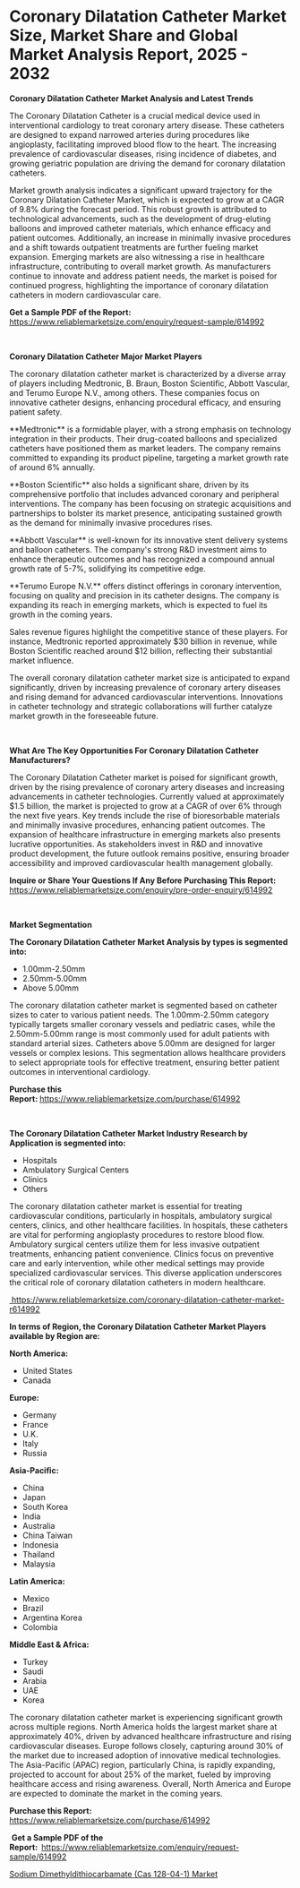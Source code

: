 <p><h1>Coronary Dilatation Catheter Market Size, Market Share and Global Market Analysis Report, 2025 - 2032</h1></p><p><strong>Coronary Dilatation Catheter Market Analysis and Latest Trends</strong></p>
<p><p>The Coronary Dilatation Catheter is a crucial medical device used in interventional cardiology to treat coronary artery disease. These catheters are designed to expand narrowed arteries during procedures like angioplasty, facilitating improved blood flow to the heart. The increasing prevalence of cardiovascular diseases, rising incidence of diabetes, and growing geriatric population are driving the demand for coronary dilatation catheters.</p><p>Market growth analysis indicates a significant upward trajectory for the Coronary Dilatation Catheter Market, which is expected to grow at a CAGR of 9.8% during the forecast period. This robust growth is attributed to technological advancements, such as the development of drug-eluting balloons and improved catheter materials, which enhance efficacy and patient outcomes. Additionally, an increase in minimally invasive procedures and a shift towards outpatient treatments are further fueling market expansion. Emerging markets are also witnessing a rise in healthcare infrastructure, contributing to overall market growth. As manufacturers continue to innovate and address patient needs, the market is poised for continued progress, highlighting the importance of coronary dilatation catheters in modern cardiovascular care.</p></p>
<p><strong>Get a Sample PDF of the Report:&nbsp;</strong> <a href="https://www.reliablemarketsize.com/enquiry/request-sample/614992?utm_campaign=3092&utm_medium=2&utm_source=Github&utm_content=ia&utm_term=24032025&utm_id=coronary-dilatation-catheter">https://www.reliablemarketsize.com/enquiry/request-sample/614992</a></p>
<p>&nbsp;</p>
<p><strong>Coronary Dilatation Catheter Major Market Players</strong></p>
<p><p>The coronary dilatation catheter market is characterized by a diverse array of players including Medtronic, B. Braun, Boston Scientific, Abbott Vascular, and Terumo Europe N.V., among others. These companies focus on innovative catheter designs, enhancing procedural efficacy, and ensuring patient safety.</p><p>**Medtronic** is a formidable player, with a strong emphasis on technology integration in their products. Their drug-coated balloons and specialized catheters have positioned them as market leaders. The company remains committed to expanding its product pipeline, targeting a market growth rate of around 6% annually.</p><p>**Boston Scientific** also holds a significant share, driven by its comprehensive portfolio that includes advanced coronary and peripheral interventions. The company has been focusing on strategic acquisitions and partnerships to bolster its market presence, anticipating sustained growth as the demand for minimally invasive procedures rises.</p><p>**Abbott Vascular** is well-known for its innovative stent delivery systems and balloon catheters. The company's strong R&D investment aims to enhance therapeutic outcomes and has recognized a compound annual growth rate of 5-7%, solidifying its competitive edge.</p><p>**Terumo Europe N.V.** offers distinct offerings in coronary intervention, focusing on quality and precision in its catheter designs. The company is expanding its reach in emerging markets, which is expected to fuel its growth in the coming years.</p><p>Sales revenue figures highlight the competitive stance of these players. For instance, Medtronic reported approximately $30 billion in revenue, while Boston Scientific reached around $12 billion, reflecting their substantial market influence.</p><p>The overall coronary dilatation catheter market size is anticipated to expand significantly, driven by increasing prevalence of coronary artery diseases and rising demand for advanced cardiovascular interventions. Innovations in catheter technology and strategic collaborations will further catalyze market growth in the foreseeable future.</p></p>
<p>&nbsp;</p>
<p><strong>What Are The Key Opportunities For Coronary Dilatation Catheter Manufacturers?</strong></p>
<p><p>The Coronary Dilatation Catheter market is poised for significant growth, driven by the rising prevalence of coronary artery diseases and increasing advancements in catheter technologies. Currently valued at approximately $1.5 billion, the market is projected to grow at a CAGR of over 6% through the next five years. Key trends include the rise of bioresorbable materials and minimally invasive procedures, enhancing patient outcomes. The expansion of healthcare infrastructure in emerging markets also presents lucrative opportunities. As stakeholders invest in R&D and innovative product development, the future outlook remains positive, ensuring broader accessibility and improved cardiovascular health management globally.</p></p>
<p><strong>Inquire or Share Your Questions If Any Before Purchasing This Report:</strong> <a href="https://www.reliablemarketsize.com/enquiry/pre-order-enquiry/614992?utm_campaign=3092&utm_medium=2&utm_source=Github&utm_content=ia&utm_term=24032025&utm_id=coronary-dilatation-catheter">https://www.reliablemarketsize.com/enquiry/pre-order-enquiry/614992</a></p>
<p>&nbsp;</p>
<p><strong>Market Segmentation</strong></p>
<p><strong>The Coronary Dilatation Catheter Market Analysis by types is segmented into:</strong></p>
<p><ul><li>1.00mm-2.50mm</li><li>2.50mm-5.00mm</li><li>Above 5.00mm</li></ul></p>
<p><p>The coronary dilatation catheter market is segmented based on catheter sizes to cater to various patient needs. The 1.00mm-2.50mm category typically targets smaller coronary vessels and pediatric cases, while the 2.50mm-5.00mm range is most commonly used for adult patients with standard arterial sizes. Catheters above 5.00mm are designed for larger vessels or complex lesions. This segmentation allows healthcare providers to select appropriate tools for effective treatment, ensuring better patient outcomes in interventional cardiology.</p></p>
<p><strong>Purchase this Report:&nbsp;</strong><a href="https://www.reliablemarketsize.com/purchase/614992?utm_campaign=3092&utm_medium=2&utm_source=Github&utm_content=ia&utm_term=24032025&utm_id=coronary-dilatation-catheter">https://www.reliablemarketsize.com/purchase/614992</a></p>
<p>&nbsp;</p>
<p><strong>The Coronary Dilatation Catheter Market Industry Research by Application is segmented into:</strong></p>
<p><ul><li>Hospitals</li><li>Ambulatory Surgical Centers</li><li>Clinics</li><li>Others</li></ul></p>
<p><p>The coronary dilatation catheter market is essential for treating cardiovascular conditions, particularly in hospitals, ambulatory surgical centers, clinics, and other healthcare facilities. In hospitals, these catheters are vital for performing angioplasty procedures to restore blood flow. Ambulatory surgical centers utilize them for less invasive outpatient treatments, enhancing patient convenience. Clinics focus on preventive care and early intervention, while other medical settings may provide specialized cardiovascular services. This diverse application underscores the critical role of coronary dilatation catheters in modern healthcare.</p></p>
<p><a href="https://www.reliablemarketsize.com/coronary-dilatation-catheter-market-r614992?utm_campaign=3092&utm_medium=2&utm_source=Github&utm_content=ia&utm_term=24032025&utm_id=coronary-dilatation-catheter">&nbsp;https://www.reliablemarketsize.com/coronary-dilatation-catheter-market-r614992</a></p>
<p><strong>In terms of Region, the Coronary Dilatation Catheter Market Players available by Region are:</strong></p>
<p>
    <p> <strong> North America: </strong>
        <ul>
            <li>United States</li>
            <li>Canada</li>
        </ul>
        </p> 
    <p> <strong> Europe: </strong>
        <ul>
            <li>Germany</li>
            <li>France</li>
            <li>U.K.</li>
            <li>Italy</li>
            <li>Russia</li>
        </ul>
        </p> 
    <p> <strong> Asia-Pacific: </strong>
        <ul>
            <li>China</li>
            <li>Japan</li>
            <li>South Korea</li>
            <li>India</li>
            <li>Australia</li>
            <li>China Taiwan</li>
            <li>Indonesia</li>
            <li>Thailand</li>
            <li>Malaysia</li>
        </ul>
        </p> 
    <p> <strong> Latin America: </strong>
        <ul>
            <li>Mexico</li>
            <li>Brazil</li>
            <li>Argentina Korea</li>
            <li>Colombia</li>
        </ul>
        </p> 
    <p> <strong> Middle East & Africa: </strong>
        <ul>
            <li>Turkey</li>
            <li>Saudi</li>
            <li>Arabia</li>
            <li>UAE</li>
            <li>Korea</li>
        </ul>
    </p>
    </p>
<p><p>The coronary dilatation catheter market is experiencing significant growth across multiple regions. North America holds the largest market share at approximately 40%, driven by advanced healthcare infrastructure and rising cardiovascular diseases. Europe follows closely, capturing around 30% of the market due to increased adoption of innovative medical technologies. The Asia-Pacific (APAC) region, particularly China, is rapidly expanding, projected to account for about 25% of the market, fueled by improving healthcare access and rising awareness. Overall, North America and Europe are expected to dominate the market in the coming years.</p></p>
<p><strong>Purchase this Report: </strong><a href="https://www.reliablemarketsize.com/purchase/614992?utm_campaign=3092&utm_medium=2&utm_source=Github&utm_content=ia&utm_term=24032025&utm_id=coronary-dilatation-catheter">https://www.reliablemarketsize.com/purchase/614992</a></p>
<p>&nbsp;<strong>Get a Sample PDF of the Report:&nbsp;&nbsp;</strong><a href="https://www.reliablemarketsize.com/enquiry/request-sample/614992?utm_campaign=3092&utm_medium=2&utm_source=Github&utm_content=ia&utm_term=24032025&utm_id=coronary-dilatation-catheter">https://www.reliablemarketsize.com/enquiry/request-sample/614992</a></p>
<p><strong></strong></p>
<p><p><a href="https://github.com/momossidram/Market-Research-Report-List-1/blob/main/sodium-dimethyldithiocarbamate-cas-128-04-1-market.md?utm_campaign=3092&utm_medium=2&utm_source=Github&utm_content=ia&utm_term=24032025&utm_id=coronary-dilatation-catheter">Sodium Dimethyldithiocarbamate (Cas 128-04-1) Market</a></p></p>
